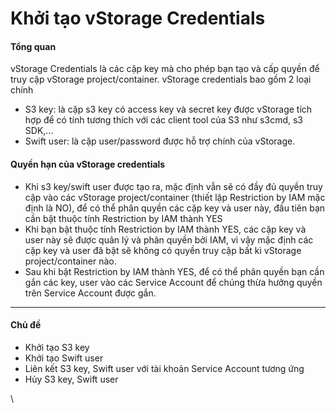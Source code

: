 # Khởi tạo vStorage Credentials

#### **Tổng quan** <a href="#khoitaovstoragecredentials-tongquan" id="khoitaovstoragecredentials-tongquan"></a>

vStorage Credentials là các cặp key mà cho phép bạn tạo và cấp quyền để truy cập vStorage project/container. vStorage credentials bao gồm 2 loại chính

* S3 key: là cặp s3 key có access key và secret key được vStorage tích hợp để có tính tương thích với các client tool của S3 như s3cmd, s3 SDK,...
* Swift user: là cặp user/password được hỗ trợ chính của vStorage.

#### **Quyền hạn của vStorage credentials** <a href="#khoitaovstoragecredentials-quyenhancuavstoragecredentials" id="khoitaovstoragecredentials-quyenhancuavstoragecredentials"></a>

* Khi s3 key/swift user được tạo ra, mặc định vẫn sẽ có đầy đủ quyền truy cập vào các vStorage project/container (thiết lập Restriction by IAM mặc định là NO), để có thể phân quyền các cặp key và user này, đầu tiên bạn cần bật thuộc tính Restriction by IAM thành YES
* Khi bạn bật thuộc tính Restriction by IAM thành YES, các cặp key và user này sẽ được quản lý và phân quyền bởi IAM, vì vậy mặc định các cặp key và user đã bật sẽ không có quyền truy cập bất kì vStorage project/container nào.
* Sau khi bật Restriction by IAM thành YES, để có thể phân quyền bạn cần gắn các key, user vào các Service Account để chúng thừa hưởng quyền trên Service Account được gắn.

***

#### Chủ đề <a href="#khoitaovstoragecredentials-chude" id="khoitaovstoragecredentials-chude"></a>

* Khởi tạo S3 key
* Khởi tạo Swift user
* Liên kết S3 key, Swift user với tài khoản Service Account tương ứng
* Hủy S3 key, Swift user

\
